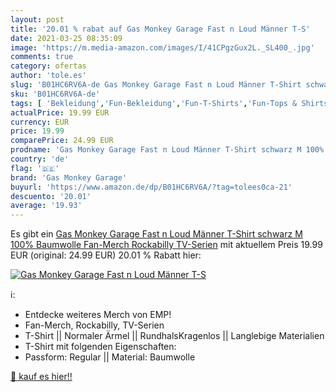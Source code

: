 ```yaml
---
layout: post
title: '20.01 % rabat auf Gas Monkey Garage Fast n Loud Männer T-S'
date: 2021-03-25 08:35:09
image: 'https://m.media-amazon.com/images/I/41CPgzGux2L._SL400_.jpg'
comments: true
category: ofertas
author: 'tole.es'
slug: 'B01HC6RV6A-de Gas Monkey Garage Fast n Loud Männer T-Shirt schwarz M...'
sku: 'B01HC6RV6A-de'
tags: [ 'Bekleidung','Fun-Bekleidung','Fun-T-Shirts','Fun-Tops & Shirts','Herrenbekleidung','Spezielle Anlässe','T-Shirts für Herren','Tops, T-Shirts & Hemden für Herren','gas monkey garage', ]
actualPrice: 19.99 EUR
currency: EUR
price: 19.99
comparePrice: 24.99 EUR
prodname: 'Gas Monkey Garage Fast n Loud Männer T-Shirt schwarz M 100% Baumwolle Fan-Merch  Rockabilly  TV-Serien'
country: 'de'
flag: '🇩🇪'
brand: 'Gas Monkey Garage'
buyurl: 'https://www.amazon.de/dp/B01HC6RV6A/?tag=tolees0ca-21'
descuento: '20.01'
average: '19.93'
---
```


Es gibt ein [Gas Monkey Garage Fast n Loud Männer T-Shirt schwarz M 100% Baumwolle Fan-Merch  Rockabilly  TV-Serien](https://www.amazon.de/dp/B01HC6RV6A/?tag=tolees0ca-21) mit aktuellem Preis 19.99 EUR (original: 24.99 EUR) 20.01 % Rabatt hier:

[![Gas Monkey Garage Fast n Loud Männer T-S](https://m.media-amazon.com/images/I/41CPgzGux2L._SL400_.jpg)](https://www.amazon.de/dp/B01HC6RV6A/?tag=tolees0ca-21)

ℹ️:

- Entdecke weiteres Merch von EMP!
- Fan-Merch, Rockabilly, TV-Serien
- T-Shirt || Normaler Ärmel || RundhalsKragenlos || Langlebige Materialien
- T-Shirt mit folgenden Eigenschaften:
- Passform: Regular || Material: Baumwolle

[🛒 kauf es hier!!](https://www.amazon.de/dp/B01HC6RV6A/?tag=tolees0ca-21)
